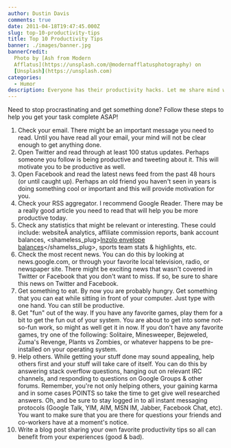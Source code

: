 ```yaml
---
author: Dustin Davis
comments: true
date: 2011-04-18T19:47:45.000Z
slug: top-10-productivity-tips
title: Top 10 Productivity Tips
banner: ./images/banner.jpg
bannerCredit:
  Photo by [Ash from Modern
  Afflatus](https://unsplash.com/@modernafflatusphotography) on
  [Unsplash](https://unsplash.com)
categories:
  - Humor
description: Everyone has their productivity hacks. Let me share mind with you.
---
```


Need to stop procrastinating and get something done? Follow these steps to help
you get your task complete ASAP!

1. Check your email. There might be an important message you need to read. Until
   you have read all your email, your mind will not be clear enough to get
   anything done.
2. Open Twitter and read through at least 100 status updates. Perhaps someone
   you follow is being productive and tweeting about it. This will motivate you
   to be productive as well.
3. Open Facebook and read the latest news feed from the past 48 hours (or until
   caught up). Perhaps an old friend you haven't seen in years is doing
   something cool or important and this will provide motivation for you.
4. Check your RSS aggregator. I recommend Google Reader. There may be a really
   good article you need to read that will help you be more productive today.
5. Check any statistics that might be relevant or interesting. These could
   include: websiteÂ analytics, affiliate commission reports, bank account
   balances,
   <shameless_plug>[Inzolo envelope balances](http://inzolo.com)</shamelss_plug>,
   sports team stats & highlights, etc.
6. Check the most recent news. You can do this by looking at news.google.com, or
   through your favorite local television, radio, or newspaper site. There might
   be exciting news that wasn't covered in Twitter or Facebook that you don't
   want to miss. If so, be sure to share this news on Twitter and Facebook.
7. Get something to eat. By now you are probably hungry. Get something that you
   can eat while sitting in front of your computer. Just type with one hand. You
   can still be productive.
8. Get "fun" out of the way. If you have any favorite games, play them for a bit
   to get the fun out of your system. You are about to get into some not-so-fun
   work, so might as well get it in now. If you don't have any favorite games,
   try one of the following: Solitaire, Minesweeper, Bejeweled, Zuma's Revenge,
   Plants vs Zombies, or whatever happens to be pre-installed on your operating
   system.
9. Help others. While getting your stuff done may sound appealing, help others
   first and your stuff will take care of itself. You can do this by answering
   stack overflow questions, hanging out on relevant IRC channels, and
   responding to questions on Google Groups & other forums. Remember, you're not
   only helping others, your gaining karma and in some cases POINTS so take the
   time to get give well researched answers. Oh, and be sure to stay logged in
   to all instant messaging protocols (Google Talk, YIM, AIM, MSN IM, Jabber,
   Facebook Chat, etc). You want to make sure that you are there for questions
   your friends and co-workers have at a moment's notice.
10. Write a blog post sharing your own favorite productivity tips so all can
    benefit from your experiences (good & bad).
